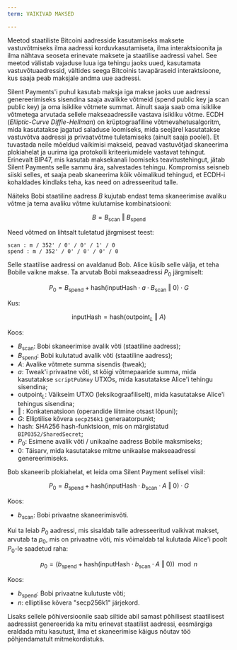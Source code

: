 ```yaml
---
term: VAIKIVAD MAKSED

---
```

Meetod staatiliste Bitcoini aadresside kasutamiseks maksete vastuvõtmiseks ilma aadressi korduvkasutamiseta, ilma interaktsioonita ja ilma nähtava seoseta erinevate maksete ja staatilise aadressi vahel. See meetod välistab vajaduse luua iga tehingu jaoks uued, kasutamata vastuvõtuaadressid, vältides seega Bitcoinis tavapäraseid interaktsioone, kus saaja peab maksjale andma uue aadressi.

Silent Payments'i puhul kasutab maksja iga makse jaoks uue aadressi genereerimiseks sisendina saaja avalikke võtmeid (spend public key ja scan public key) ja oma isiklike võtmete summat. Ainult saaja saab oma isiklike võtmetega arvutada sellele makseaadressile vastava isikliku võtme. ECDH (*Elliptic-Curve Diffie-Hellman*) on krüptograafiline võtmevahetusalgoritm, mida kasutatakse jagatud saladuse loomiseks, mida seejärel kasutatakse vastuvõtva aadressi ja privaatvõtme tuletamiseks (ainult saaja poolel). Et tuvastada neile mõeldud vaikimisi makseid, peavad vastuvõtjad skaneerima plokiahelat ja uurima iga protokolli kriteeriumidele vastavat tehingut. Erinevalt BIP47, mis kasutab maksekanali loomiseks teavitustehingut, jätab Silent Payments selle sammu ära, salvestades tehingu. Kompromiss seisneb siiski selles, et saaja peab skaneerima kõik võimalikud tehingud, et ECDH-i kohaldades kindlaks teha, kas need on adresseeritud talle.

Näiteks Bobi staatiline aadress $B$ kujutab endast tema skaneerimise avaliku võtme ja tema avaliku võtme kulutamise kombinatsiooni:

$$ B = B_{\text{scan}} \text{ ‖ } B_{\text{spend}} $$

Need võtmed on lihtsalt tuletatud järgmisest teest:

```text
scan : m / 352' / 0' / 0' / 1' / 0
spend : m / 352' / 0' / 0' / 0' / 0
```

Selle staatilise aadressi on avaldanud Bob. Alice küsib selle välja, et teha Bobile vaikne makse. Ta arvutab Bobi makseaadressi $P_0$ järgmiselt:

$$ P_0 = B_{\text{spend}} + \text{hash}(\text{inputHash} \cdot a \cdot B_{\text{scan}} \text{ ‖ } 0) \cdot G $$

Kus:

$$ \text{inputHash} = \text{hash}(\text{outpoint}_L \text{ ‖ } A) $$

Koos:


- $B_{\text{scan}}$: Bobi skaneerimise avalik võti (staatiline aadress);
- $B_{\text{spend}}$: Bobi kulutatud avalik võti (staatiline aadress);
- $A$: Avalike võtmete summa sisendis (tweak);
- $a$: Tweak'i privaatne võti, st kõigi võtmepaaride summa, mida kasutatakse `scriptPubKey` UTXOs, mida kasutatakse Alice'i tehingu sisendina;
- $\text{outpoint}_L$: Väikseim UTXO (leksikograafiliselt), mida kasutatakse Alice'i tehingus sisendina;
- $\text{ ‖ }$: Konkatenatsioon (operandide liitmine otsast lõpuni);
- $G$: Elliptilise kõvera `secp256k1` generaatorpunkt;
- $\text{hash}$: SHA256 hash-funktsioon, mis on märgistatud `BIP0352/SharedSecret`;
- $P_0$: Esimene avalik võti / unikaalne aadress Bobile maksmiseks;
- $0$: Täisarv, mida kasutatakse mitme unikaalse makseaadressi genereerimiseks.

Bob skaneerib plokiahelat, et leida oma Silent Payment sellisel viisil:

$$ P_0 = B_{\text{spend}} + \text{hash}(\text{inputHash} \cdot b_{\text{scan}} \cdot A \text{ ‖ } 0) \cdot G $$

Koos:


- $b_{\text{scan}}$: Bobi privaatne skaneerimisvõti.

Kui ta leiab $P_0$ aadressi, mis sisaldab talle adresseeritud vaikivat makset, arvutab ta $p_0$, mis on privaatne võti, mis võimaldab tal kulutada Alice'i poolt $P_0$-le saadetud raha:

$$ p_0 = (b_{\text{spend}} + \text{hash}(\text{inputHash} \cdot b_{\text{scan}} \cdot A \text{ ‖ } 0)) \mod n $$

Koos:


- $b_{\text{spend}}$: Bobi privaatne kulutuste võti;
- $n$: elliptilise kõvera "secp256k1" järjekord.

Lisaks sellele põhiversioonile saab siltide abil samast põhilisest staatilisest aadressist genereerida ka mitu erinevat staatilist aadressi, eesmärgiga eraldada mitu kasutust, ilma et skaneerimise käigus nõutav töö põhjendamatult mitmekordistuks.